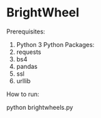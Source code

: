 # BrightWheel
Prerequisites:
1. Python 3
Python Packages:
1. requests
2. bs4
3. pandas
4. ssl
5. urllib

How to run:

python brightwheels.py

